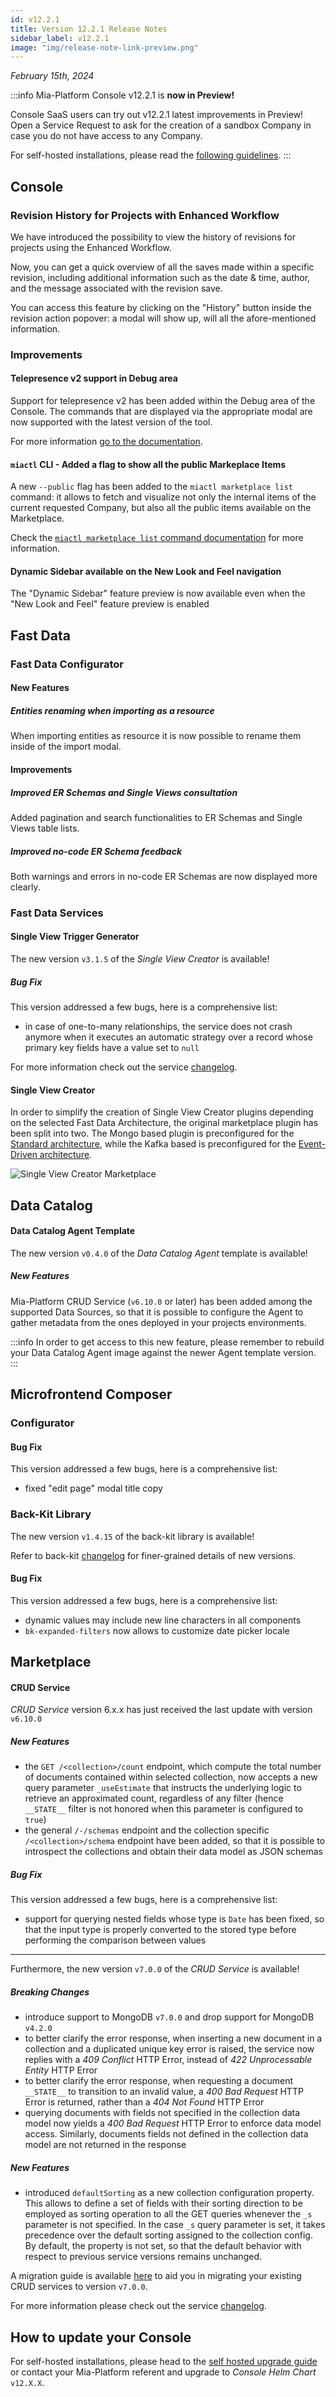 ```yaml
---
id: v12.2.1
title: Version 12.2.1 Release Notes
sidebar_label: v12.2.1
image: "img/release-note-link-preview.png"
---
```


_February 15th, 2024_


:::info
Mia-Platform Console v12.2.1 is **now in Preview!**

Console SaaS users can try out v12.2.1 latest improvements in Preview! Open a Service Request to ask for the creation of a sandbox Company in case you do not have access to any Company.

For self-hosted installations, please read the [following guidelines](#how-to-update-your-console).
:::

## Console

### Revision History for Projects with Enhanced Workflow

We have introduced the possibility to view the history of revisions for projects using the Enhanced Workflow.

Now, you can get a quick overview of all the saves made within a specific revision, including additional information such as the date & time, author, and the message associated with the revision save.

You can access this feature by clicking on the "History" button inside the revision action popover: a modal will show up, will all the afore-mentioned information.

### Improvements

#### Telepresence v2 support in Debug area

Support for telepresence v2 has been added within the Debug area of the Console. The commands that are displayed via the appropriate modal are now supported with the latest version of the tool.

For more information [go to the documentation](/development_suite/debugging/telepresence.md).

#### `miactl` CLI - Added a flag to show all the public Markeplace Items

A new `--public` flag has been added to the `miactl marketplace list` command: it allows to fetch and visualize not only the internal items of the current requested Company, but also all the public items available on the Marketplace.

Check the [`miactl marketplace list` command documentation](/cli/miactl/30_commands.md#list-5) for more information.

#### Dynamic Sidebar available on the New Look and Feel navigation

The "Dynamic Sidebar" feature preview is now available even when the "New Look and Feel" feature preview is enabled

## Fast Data

### Fast Data Configurator

#### New Features

##### Entities renaming when importing as a resource

When importing entities as resource it is now possible to rename them inside of the import modal.

#### Improvements

##### Improved ER Schemas and Single Views consultation

Added pagination and search functionalities to ER Schemas and Single Views table lists.

##### Improved no-code ER Schema feedback

Both warnings and errors in no-code ER Schemas are now displayed more clearly.

### Fast Data Services

#### Single View Trigger Generator

The new version `v3.1.5` of the _Single View Creator_ is available!

##### Bug Fix

This version addressed a few bugs, here is a comprehensive list:

* in case of one-to-many relationships, the service does not crash anymore when it executes an automatic strategy over a record whose primary key fields have a value set to `null`

For more information check out the service [changelog](/runtime_suite/single-view-trigger-generator/changelog.md).

#### Single View Creator

In order to simplify the creation of Single View Creator plugins depending on the selected Fast Data Architecture, the original marketplace plugin has been split into two. The Mongo based plugin is preconfigured for the [Standard architecture](/fast_data/architecture.md#standard-architecture), while the Kafka based is preconfigured for the [Event-Driven architecture](/fast_data/architecture.md#event-driven-architecture).

![Single View Creator Marketplace](./img/v12.2.1/svc-marketplace.png)

## Data Catalog

#### Data Catalog Agent Template

The new version `v0.4.0` of the _Data Catalog Agent_ template is available!

##### New Features

Mia-Platform CRUD Service (`v6.10.0` or later) has been added among the supported Data Sources, so that it is possible to configure the Agent to gather metadata from the ones deployed in your projects environments.

:::info
In order to get access to this new feature, please remember to rebuild your Data Catalog Agent image against the newer Agent template version.
:::

## Microfrontend Composer

### Configurator

#### Bug Fix

This version addressed a few bugs, here is a comprehensive list:

* fixed "edit page" modal title copy

### Back-Kit Library

The new version `v1.4.15` of the back-kit library is available!

Refer to back-kit [changelog](/microfrontend-composer/back-kit/changelog.md) for finer-grained details of new versions.

#### Bug Fix

This version addressed a few bugs, here is a comprehensive list:

* dynamic values may include new line characters in all components
* `bk-expanded-filters` now allows to customize date picker locale

## Marketplace

#### CRUD Service

_CRUD Service_ version 6.x.x has just received the last update with version `v6.10.0`

##### New Features

- the `GET /<collection>/count` endpoint, which compute the total number of documents contained within selected collection, now accepts a new query parameter `_useEstimate` that instructs the underlying logic to retrieve an approximated count, regardless of any filter (hence `__STATE__` filter is not honored when this parameter is configured to `true`)
- the general `/-/schemas` endpoint and the collection specific `/<collection>/schema` endpoint have been added, so that it is possible to introspect the collections and obtain their data model as JSON schemas

##### Bug Fix

This version addressed a few bugs, here is a comprehensive list:

* support for querying nested fields whose type is `Date` has been fixed, so that the input type is properly converted to the stored type before performing the comparison between values

---

Furthermore, the new version `v7.0.0` of the _CRUD Service_ is available!

##### Breaking Changes

- introduce support to MongoDB `v7.0.0` and drop support for MongoDB `v4.2.0`
- to better clarify the error response, when inserting a new document in a collection and a duplicated unique key error is raised, the service now replies with a _409 Conflict_ HTTP Error, instead of _422 Unprocessable Entity_ HTTP Error
- to better clarify the error response, when requesting a document `__STATE__` to transition to an invalid value, a _400 Bad Request_ HTTP Error is returned, rather than a _404 Not Found_ HTTP Error
- querying documents with fields not specified in the collection data model now yields a _400 Bad Request_ HTTP Error to enforce data model access. Similarly, documents fields not defined in the collection data model are not returned in the response

##### New Features

- introduced `defaultSorting` as a new collection configuration property. This allows to define a set of fields with their sorting direction to be employed as sorting operation to all the GET queries whenever the `_s` parameter is not specified. In the case `_s` query parameter is set, it takes precedence over the default sorting assigned to the collection config.
By default, the property is not set, so that the default behavior with respect to previous service versions remains unchanged.

A migration guide is available [here](/runtime_suite/crud-service/guides/10_migration-guide-v7.md) to aid you in migrating your existing CRUD services to version `v7.0.0`.

For more information please check out the service [changelog](/runtime_suite/crud-service/changelog.md).

## How to update your Console

For self-hosted installations, please head to the [self hosted upgrade guide](/infrastructure/self-hosted/installation-chart/100-how-to-upgrade.md#v12---version-upgrades) or contact your Mia-Platform referent and upgrade to _Console Helm Chart_ `v12.X.X`.
